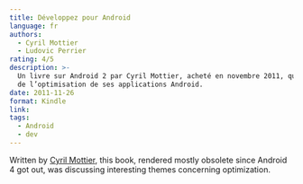 ```yaml
---
title: Développez pour Android
language: fr
authors:
  - Cyril Mottier
  - Ludovic Perrier
rating: 4/5
description: >-
  Un livre sur Android 2 par Cyril Mottier, acheté en novembre 2011, qui parle
  de l’optimisation de ses applications Android. 
date: 2011-11-26
format: Kindle
link: 
tags:
  - Android
  - dev
---
```


Written by [Cyril Mottier](https://cyrilmottier.com), this book, rendered mostly
obsolete since Android 4 got out, was discussing interesting themes concerning
optimization.